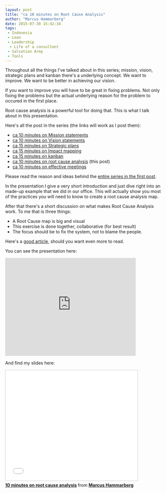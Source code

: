 ```yaml
---
layout: post
title: "ca 10 minutes on Root Cause Analysis"
author: "Marcus Hammarberg"
date: 2015-07-30 15:42:34
tags:
 - Indonesia
 - Lean
 - Leadership
  - Life of a consultant
 - Salvation Army
 - Tools
---
```


Throughout all the things I've talked about in this series; mission, vision, strategic plans and kanban there's a underlying concept. We want to improve. We want to be better in achieving our vision.

If you want to improve you will have to be great in fixing problems. Not only fixing the problems but the actual underlying reason for the problem to occured in the first place.

Root cause analysis is a powerful tool for doing that. This is what I talk about in this presentation.

Here's all the post in the series (the links will work as I post them):

* [ca 10 minutes on Mission statements](/2015/06/ca-minutes-on-mission.html)
* [ca 10 minutes on Vision statements](/2015/06/ca-minutes-on-vision-statements.html)
* [ca 15 minutes on Strategic plans](/2015/06/ca-minutes-on-strategic-plans.html)
* [ca 15 minutes on Impact mapping](/2015/06/ca-minutes-on-impact-mapping.html)
* [ca 15 minutes on kanban](/2015/06/ca-minutes-on-kanban.html)
* [ca 10 minutes on root cause analysis](/2015/07/ca-minutes-on-root-cause-analysis.html) (this post)
* [ca 10 minutes on effective meetings](/2015/08/ca-minutes-on-effective-meetings.html)

Please read the reason and ideas behind the [entire series in the first post](/2015/06/new-series-marcus-on-business.html).

<!-- excerpt-end -->

In the presentation I give a very short introduction and just dive right into an made-up example that we did in our office. This will actually show you most of the practices you will need to know to create a root cause analysis map.

After that there's a short discussion on what makes Root Cause Analysis work. To me that is three things:

* A Root Cause map is big and visual
* This exercise is done together, collaborative (for best result)
* The focus should be to fix the system, not to blame the people.

Here's a [good article](https://www.crisp.se/file-uploads/cause-effect-diagrams.pdf), should you want even more to read.

You can see the presentation here:

<iframe width="420" height="315" src="https://www.youtube.com/embed/rv9MO90-OyU" frameborder="0" allowfullscreen></iframe>

And find my slides here:

<iframe src="//www.slideshare.net/slideshow/embed_code/key/uRQWhsyuKLOdYw" width="425" height="355" frameborder="0" marginwidth="0" marginheight="0" scrolling="no" style="border:1px solid #CCC; border-width:1px; margin-bottom:5px; max-width: 100%;" allowfullscreen> </iframe> <div style="margin-bottom:5px"> <strong> <a href="//www.slideshare.net/marcusoftnet/10-minutes-on-root-cause-analysis" title="10 minutes on root cause analysis" target="_blank">10 minutes on root cause analysis</a> </strong> from <strong><a href="//www.slideshare.net/marcusoftnet" target="_blank">Marcus Hammarberg</a></strong> </div>
